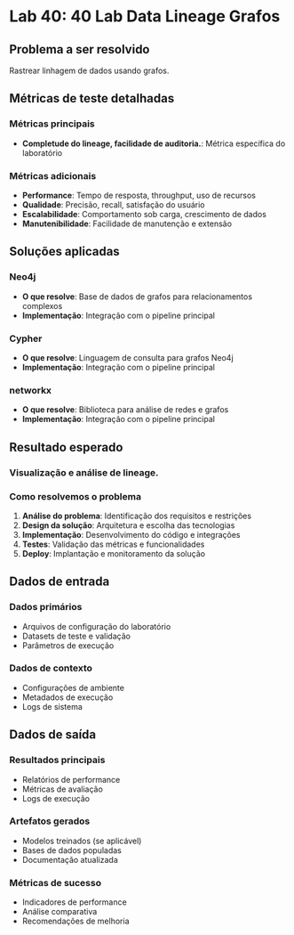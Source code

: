 # Lab 40: 40 Lab Data Lineage Grafos

## Problema a ser resolvido

Rastrear linhagem de dados usando grafos.

## Métricas de teste detalhadas

### Métricas principais
- **Completude do lineage, facilidade de auditoria.**: Métrica específica do laboratório

### Métricas adicionais
- **Performance**: Tempo de resposta, throughput, uso de recursos
- **Qualidade**: Precisão, recall, satisfação do usuário
- **Escalabilidade**: Comportamento sob carga, crescimento de dados
- **Manutenibilidade**: Facilidade de manutenção e extensão

## Soluções aplicadas

### Neo4j
- **O que resolve**: Base de dados de grafos para relacionamentos complexos
- **Implementação**: Integração com o pipeline principal

### Cypher
- **O que resolve**: Linguagem de consulta para grafos Neo4j
- **Implementação**: Integração com o pipeline principal

### networkx
- **O que resolve**: Biblioteca para análise de redes e grafos
- **Implementação**: Integração com o pipeline principal

## Resultado esperado

### Visualização e análise de lineage.

### Como resolvemos o problema
1. **Análise do problema**: Identificação dos requisitos e restrições
2. **Design da solução**: Arquitetura e escolha das tecnologias
3. **Implementação**: Desenvolvimento do código e integrações
4. **Testes**: Validação das métricas e funcionalidades
5. **Deploy**: Implantação e monitoramento da solução

## Dados de entrada

### Dados primários
- Arquivos de configuração do laboratório
- Datasets de teste e validação
- Parâmetros de execução

### Dados de contexto
- Configurações de ambiente
- Metadados de execução
- Logs de sistema

## Dados de saída

### Resultados principais
- Relatórios de performance
- Métricas de avaliação
- Logs de execução

### Artefatos gerados
- Modelos treinados (se aplicável)
- Bases de dados populadas
- Documentação atualizada

### Métricas de sucesso
- Indicadores de performance
- Análise comparativa
- Recomendações de melhoria
